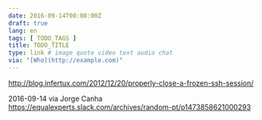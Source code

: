 ```yaml
---
date: 2016-09-14T00:00:00Z
draft: true
lang: en
tags: [ TODO_TAGS ]
title: TODO_TITLE
type: link # image quote video text audio chat
via: "[Who](http://example.com)"
---
```


<http://blog.infertux.com/2012/12/20/properly-close-a-frozen-ssh-session/>

2016-09-14 via Jorge Canha
https://equalexperts.slack.com/archives/random-pt/p1473858621000293

